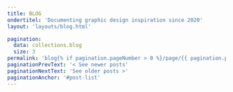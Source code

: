 ```yaml
---
title: BLOG
ondertitel: 'Documenting graphic design inspiration since 2020'
layout: 'layouts/blog.html'

pagination:
  data: collections.blog
  size: 3
permalink: 'blog{% if pagination.pageNumber > 0 %}/page/{{ pagination.pageNumber }}{% endif %}/index.html'
paginationPrevText: '< See newer posts'
paginationNextText: 'See older posts >'
paginationAnchor: '#post-list'
---
```

